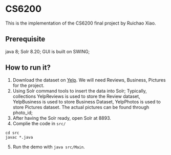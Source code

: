 # CS6200
This is the implementation of the CS6200 final project by Ruichao Xiao.

## Prerequisite
java 8;
Solr 8.20;
GUI is built on SWING;

## How to run it?
1. Download the dataset on [Yelp](https://www.yelp.com/dataset). We will need Reviews, Business, Pictures for the project. 
2. Using Solr command tools to insert the data into Solr; Typically, collections YelpReviews is used to store the Review dataset, YelpBusiness is used to store Business Dataset, YelpPhotos is used to store Pictures dataset. The actual pictures can be found through photo_id;
3. After having the Solr ready, open Solr at 8893.
4. Complie the code in `src/`
```
cd src
javac *.java
```
5. Run the demo with `java src/Main`.
